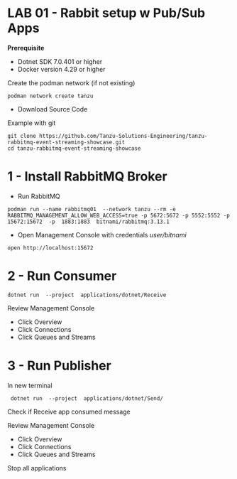 # LAB 01 - Rabbit setup w Pub/Sub Apps

**Prerequisite**

- Dotnet SDK 7.0.401 or higher 
- Docker version 4.29 or higher

Create the podman network (if not existing)
```shell
podman network create tanzu
```

- Download Source Code

Example with git
```shell
git clone https://github.com/Tanzu-Solutions-Engineering/tanzu-rabbitmq-event-streaming-showcase.git
cd tanzu-rabbitmq-event-streaming-showcase
```



# 1 - Install RabbitMQ Broker

- Run RabbitMQ
```shell
podman run --name rabbitmq01  --network tanzu --rm -e RABBITMQ_MANAGEMENT_ALLOW_WEB_ACCESS=true -p 5672:5672 -p 5552:5552 -p 15672:15672  -p  1883:1883  bitnami/rabbitmq:3.13.1 
```


- Open Management Console with credentials *user/bitnami*

```shell
open http://localhost:15672
```
# 2 - Run Consumer

```shell
dotnet run  --project  applications/dotnet/Receive
```

Review  Management Console

- Click Overview
- Click Connections
- Click Queues and Streams


# 3 - Run Publisher

In new terminal
```shell
 dotnet run  --project  applications/dotnet/Send/
```

Check if Receive app consumed message 


Review  Management Console 

- Click Overview
- Click Connections
- Click Queues and Streams


Stop all applications